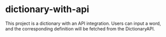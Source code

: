 # dictionary-with-api

This project is a dictionary with an API integration. Users can input a word, and the corresponding definition will be fetched from the DictionaryAPI.
